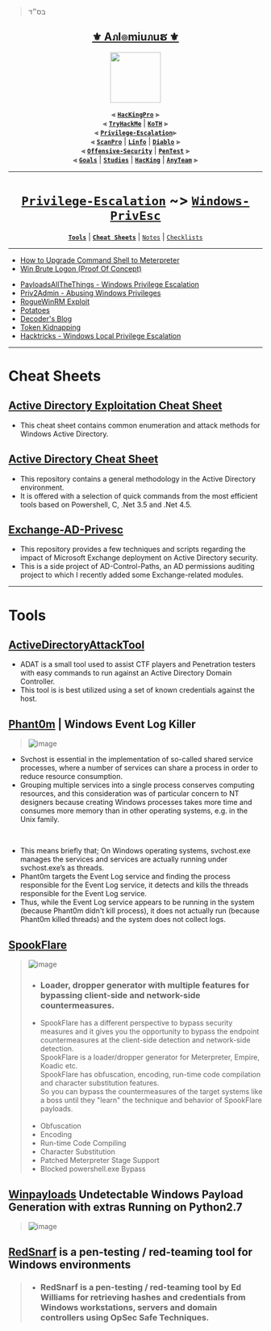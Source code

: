> בס״ד
<div align="center">

<h2 align="center"><a href="https://github.com/Anlominus">⚜️ Aภl๏miuภuຮ ⚜️</a></h2>

<img align="center" width="100" src="https://user-images.githubusercontent.com/51442719/172729066-1293d382-4a31-4f03-8c23-ab0ea5f611a0.png">

⫷ [**`HacKingPro`**](https://github.com/Anlominus/HacKingPro) ⫸
<br>
⫷ [**`TryHackMe`**](https://github.com/Anlominus/TryHackMe) | [**`KoTH`**](https://github.com/Anlominus/TryHackMe/tree/main/King%20of%20the%20Hill/KoTH) ⫸ 
<br>
⫷ [**`Privilege-Escalation`**](https://github.com/Anlominus/Privilege-Escalation)⫸ 
<br>
⫷ [**`ScanPro`**](https://github.com/Anlominus/ScanPro) | [**`Linfo`**](https://github.com/Anlominus/Linfo) | [**`Diablo`**](https://github.com/Anlominus/Diablo) ⫸ 
<br>
⫷ [**`Offensive-Security`**](https://github.com/Anlominus/Offensive-Security) | [**`PenTest`**](https://github.com/Anlominus/PenTest) ⫸
<br>
⫷ [**`Goals`**](https://github.com/Anlominus/Goals) | [**`Studies`**](https://github.com/Anlominus/Studies) | [**`HacKing`**](https://github.com/Anlominus/HacKing) | [**`AnyTeam`**](https://github.com/Anlominus/AnyTeam) ⫸
<br>

</div>
  
---
 
  
<div align="center">

# [`Privilege-Escalation`](https://github.com/Anlominus/Privilege-Escalation) ~> [`Windows-PrivEsc`](https://github.com/Anlominus/Windows-PrivEsc)
[**`Tools`**](https://github.com/Anlominus/Windows-PrivEsc/tree/main/GiTools#linux-privesc--gitools) | [**`Cheat Sheets`**](https://github.com/Anlominus/Windows-PrivEsc/tree/main/Cheat%20Sheets#linux-privesc--cheat-sheets) | [`Notes`](./Notes)  | [`Checklists`](./Checklists)
  
</div>

---

- [How to Upgrade Command Shell to Meterpreter](https://www.hackingarticles.in/command-shell-to-meterpreter/)
- [Win Brute Logon (Proof Of Concept)](https://github.com/DarkCoderSc/win-brute-logon)
*   [PayloadsAllTheThings - Windows Privilege Escalation](https://github.com/swisskyrepo/PayloadsAllTheThings/blob/master/Methodology%20and%20Resources/Windows%20-%20Privilege%20Escalation.md)
*   [Priv2Admin - Abusing Windows Privileges](https://github.com/gtworek/Priv2Admin)
*   [RogueWinRM Exploit](https://github.com/antonioCoco/RogueWinRM)
*   [Potatoes](https://jlajara.gitlab.io/others/2020/11/22/Potatoes_Windows_Privesc.html)
*   [Decoder's Blog](https://decoder.cloud/)
*   [Token Kidnapping](https://dl.packetstormsecurity.net/papers/presentations/TokenKidnapping.pdf)
*   [Hacktricks - Windows Local Privilege Escalation](https://book.hacktricks.xyz/windows-hardening/windows-local-privilege-escalation)

---

# Cheat Sheets

## [Active Directory Exploitation Cheat Sheet](https://github.com/S1ckB0y1337/Active-Directory-Exploitation-Cheat-Sheet)
- This cheat sheet contains common enumeration and attack methods for Windows Active Directory.

## [Active Directory Cheat Sheet](https://github.com/Integration-IT/Active-Directory-Exploitation-Cheat-Sheet)
- This repository contains a general methodology in the Active Directory environment. 
- It is offered with a selection of quick commands from the most efficient tools based on Powershell, C, .Net 3.5 and .Net 4.5.

## [Exchange-AD-Privesc](https://github.com/gdedrouas/Exchange-AD-Privesc)
- This repository provides a few techniques and scripts regarding the impact of Microsoft Exchange deployment on Active Directory security. 
- This is a side project of AD-Control-Paths, an AD permissions auditing project to which I recently added some Exchange-related modules.

---

# Tools

## [ActiveDirectoryAttackTool](https://github.com/The-Viper-One/ActiveDirectoryAttackTool) 
- ADAT is a small tool used to assist CTF players and Penetration testers with easy commands to run against an Active Directory Domain Controller. 
- This tool is is best utilized using a set of known credentials against the host.

## [Phant0m](https://github.com/hlldz/Phant0m) | Windows Event Log Killer
> ![image](https://user-images.githubusercontent.com/51442719/179116846-1f44d88c-8724-4726-81b6-6786c6f73c51.png)
- Svchost is essential in the implementation of so-called shared service processes, where a number of services can share a process in order to reduce resource consumption. 
- Grouping multiple services into a single process conserves computing resources, and this consideration was of particular concern to NT designers because creating Windows processes takes more time and consumes more memory than in other operating systems, e.g. in the Unix family.
<br>

- This means briefly that; On Windows operating systems, svchost.exe manages the services and services are actually running under svchost.exe’s as threads.
- Phant0m targets the Event Log service and finding the process responsible for the Event Log service, it detects and kills the threads responsible for the Event Log service. 
- Thus, while the Event Log service appears to be running in the system (because Phant0m didn't kill process), it does not actually run (because Phant0m killed threads) and the system does not collect logs.

## [SpookFlare](https://github.com/hlldz/SpookFlare) 
> ![image](https://user-images.githubusercontent.com/51442719/179117084-82a15257-492d-4c0a-9d7a-4f86efcc6ce2.png)
> - ### Loader, dropper generator with multiple features for bypassing client-side and network-side countermeasures.
> - SpookFlare has a different perspective to bypass security measures and it gives you the opportunity to bypass the endpoint countermeasures at the client-side detection and network-side detection. <br> SpookFlare is a loader/dropper generator for Meterpreter, Empire, Koadic etc. <br> SpookFlare has obfuscation, encoding, run-time code compilation and character substitution features. <br> So you can bypass the countermeasures of the target systems like a boss until they "learn" the technique and behavior of SpookFlare payloads. <br> <br>
> - Obfuscation
> - Encoding
> - Run-time Code Compiling
> - Character Substitution
> - Patched Meterpreter Stage Support
> - Blocked powershell.exe Bypass

## [Winpayloads](https://github.com/nccgroup) Undetectable Windows Payload Generation with extras Running on Python2.7
> ![image](https://user-images.githubusercontent.com/51442719/179118345-b5ce3947-f432-4f8f-a155-75757cdb2c0b.png)

## [RedSnarf](https://github.com/nccgroup/redsnarf) is a pen-testing / red-teaming tool for Windows environments
> - ### RedSnarf is a pen-testing / red-teaming tool by Ed Williams for retrieving hashes and credentials from Windows workstations, servers and domain controllers using OpSec Safe Techniques.

